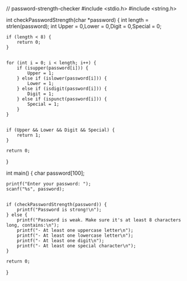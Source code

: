 // password-strength-checker
#include <stdio.h>
#include <string.h>


int checkPasswordStrength(char *password) {
    int length = strlen(password);
    int Upper = 0,Lower = 0,Digit = 0,Special = 0;
    
    
    if (length < 8) {
        return 0; 
    }
    
   
    for (int i = 0; i < length; i++) {
        if (isupper(password[i])) {
            Upper = 1;
        } else if (islower(password[i])) {
            Lower = 1;
        } else if (isdigit(password[i])) {
            Digit = 1;
        } else if (ispunct(password[i])) {
            Special = 1;
        }
    }
    
    
    if (Upper && Lower && Digit && Special) {
        return 1;  
    }
    
    return 0;  
}

int main() {
    char password[100];
    
    printf("Enter your password: ");
    scanf("%s", password);
    
   
    if (checkPasswordStrength(password)) {
        printf("Password is strong!\n");
    } else {
        printf("Password is weak. Make sure it's at least 8 characters long, contains:\n");
        printf("- At least one uppercase letter\n");
        printf("- At least one lowercase letter\n");
        printf("- At least one digit\n");
        printf("- At least one special character\n");
    }
    
    return 0;
} 
